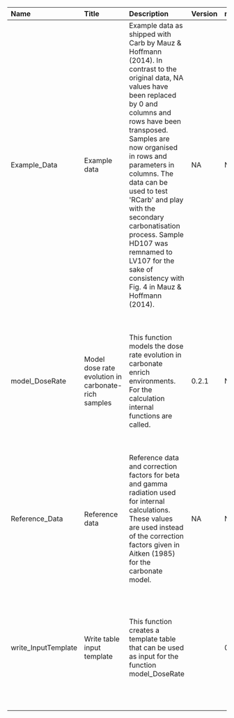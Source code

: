 

| Name                | Title                                               | Description                                                                                                                                                                                                                                                                                                                                                                                                                                     | Version | m.Date | m.Time | Author                                                                                                                                                      | Citation                                                                                                                                                                                                                                                                          |
|:--------------------|:----------------------------------------------------|:------------------------------------------------------------------------------------------------------------------------------------------------------------------------------------------------------------------------------------------------------------------------------------------------------------------------------------------------------------------------------------------------------------------------------------------------|:--------|:-------|:-------|:------------------------------------------------------------------------------------------------------------------------------------------------------------|:----------------------------------------------------------------------------------------------------------------------------------------------------------------------------------------------------------------------------------------------------------------------------------|
| Example_Data        | Example data                                        | Example data as shipped with  Carb  by Mauz \& Hoffmann (2014). In contrast to the original data,  NA  values have been replaced by 0 and columns and rows have been transposed. Samples are now organised in rows and parameters in columns.  The data can be used to test 'RCarb' and play with the secondary carbonatisation process. Sample HD107 was remnamed to LV107 for the sake of consistency with Fig. 4 in Mauz \& Hoffmann (2014). | NA      | NA     | NA     | Mauz \& Hoffmann (2014), with minor modifcations by Sebastian Kreutzer, IRAMAT-CRP2A, UMR 5060, -  CNRS-Université Bordeaux Montaigne (France) -      | NA                                                                                                                                                                                                                                                                                |
| model_DoseRate      | Model dose rate evolution in carbonate-rich samples | This function models the dose rate evolution in carbonate enrich environments. For the calculation internal functions are called.                                                                                                                                                                                                                                                                                                               | 0.2.1   | NA     | NA     | Sebastian Kreutzer, IRAMAT-CRP2A, UMR 5060, Université Bordeaux Montagine (France); based -  on 'MATLAB' code given in file Carb_2007a.m of  Carb  -  | Kreutzer, S., 2020. model_DoseRate(): Model dose rate evolution in carbonate-rich samples. Function version 0.2.1. In: Kreutzer, S., Nathan, R.P., Mauz, B., 2020. RCarb: Dose Rate Modelling of Carbonate-Rich Samples . R package version 0.1.4. https://r-lum.github.io/RCarb/ |
| Reference_Data      | Reference data                                      | Reference data and correction factors for beta and gamma radiation used for internal calculations. These values are used instead of the correction factors given in Aitken (1985) for the carbonate model.                                                                                                                                                                                                                                      | NA      | NA     | NA     | NA                                                                                                                                                          | NA                                                                                                                                                                                                                                                                                |
| write_InputTemplate | Write table input template                          | This function creates a template table that can be used as input for the function model_DoseRate                                                                                                                                                                                                                                                                                                                                                |         | 0.1.0  | NA     | Sebastian Kreutzer, IRAMAT-CRP2A, UMR 5060, CNRS - Université Bordeaux Montaigne (France) -                                                              | Kreutzer, S., 2020. write_InputTemplate(): Write table input template. Function version 0.1.0. In: Kreutzer, S., Nathan, R.P., Mauz, B., 2020. RCarb: Dose Rate Modelling of Carbonate-Rich Samples . R package version 0.1.4. https://r-lum.github.io/RCarb/                     |

